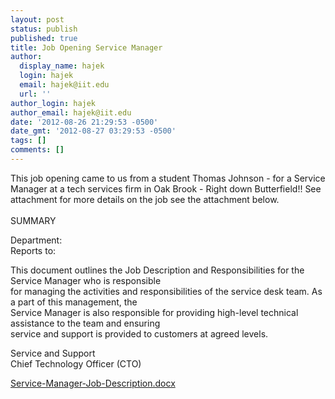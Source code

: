```yaml
---
layout: post
status: publish
published: true
title: Job Opening Service Manager
author:
  display_name: hajek
  login: hajek
  email: hajek@iit.edu
  url: ''
author_login: hajek
author_email: hajek@iit.edu
date: '2012-08-26 21:29:53 -0500'
date_gmt: '2012-08-27 03:29:53 -0500'
tags: []
comments: []
---
```

<p>This job opening came to us from a student Thomas Johnson - for a Service Manager at a tech services firm in Oak Brook - Right down Butterfield!!  See attachment for more details on the job see the attachment below.<br />
<a href="http://www.aqueity.com" title="http://www.aqueity.com"></a><br />
SUMMARY</p>
<p>Department:<br />
Reports to:</p>
<p>This document outlines the Job Description and Responsibilities for the Service Manager who is responsible<br />
for managing the activities and responsibilities of the service desk team. As a part of this management, the<br />
Service Manager is also responsible for providing high-level technical assistance to the team and ensuring<br />
service and support is provided to customers at agreed levels.</p>
<p>Service and Support<br />
Chief Technology Officer (CTO)</p>
<p><a href='http://blog.sat.iit.edu/2012/08/job-opening-service-manager/service-manager-job-description-3/' rel='attachment wp-att-402'>Service-Manager-Job-Description.docx</a></p>
